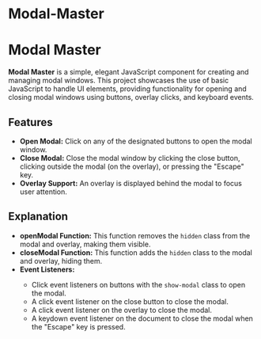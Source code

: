 # Modal-Master
 <h1>Modal Master</h1>

  <p><strong>Modal Master</strong> is a simple, elegant JavaScript component for creating and managing modal windows. This project showcases the use of basic JavaScript to handle UI elements, providing functionality for opening and closing modal windows using buttons, overlay clicks, and keyboard events.</p>

  <h2>Features</h2>
  <ul>
    <li><strong>Open Modal:</strong> Click on any of the designated buttons to open the modal window.</li>
    <li><strong>Close Modal:</strong> Close the modal window by clicking the close button, clicking outside the modal (on the overlay), or pressing the "Escape" key.</li>
    <li><strong>Overlay Support:</strong> An overlay is displayed behind the modal to focus user attention.</li>
  </ul>
    <h2>Explanation</h2>
  <ul>
    <li><strong>openModal Function:</strong> This function removes the <code>hidden</code> class from the modal and overlay, making them visible.</li>
    <li><strong>closeModal Function:</strong> This function adds the <code>hidden</code> class to the modal and overlay, hiding them.</li>
    <li><strong>Event Listeners:</strong></li>
    <ul>
      <li>Click event listeners on buttons with the <code>show-modal</code> class to open the modal.</li>
      <li>A click event listener on the close button to close the modal.</li>
      <li>A click event listener on the overlay to close the modal.</li>
      <li>A keydown event listener on the document to close the modal when the "Escape" key is pressed.</li>
    </ul>
  </ul>
